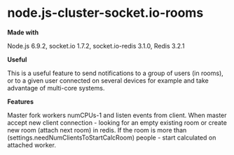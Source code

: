 # node.js-cluster-socket.io-rooms
<b>Made with</b>

Node.js 6.9.2, socket.io 1.7.2, socket.io-redis 3.1.0, Redis 3.2.1

<b>Useful</b>

This is a useful feature to send notifications to a group of users (in rooms), or to a given user connected on several devices for example and take advantage of multi-core systems.

<b>Features</b>

Master fork workers numCPUs-1 and listen events from client. When master accept new client connection - looking for an empty existing room or create new room (attach next room) in redis. If the room is more than (settings.needNumClientsToStartCalcRoom) people - start calculated on attached worker.
